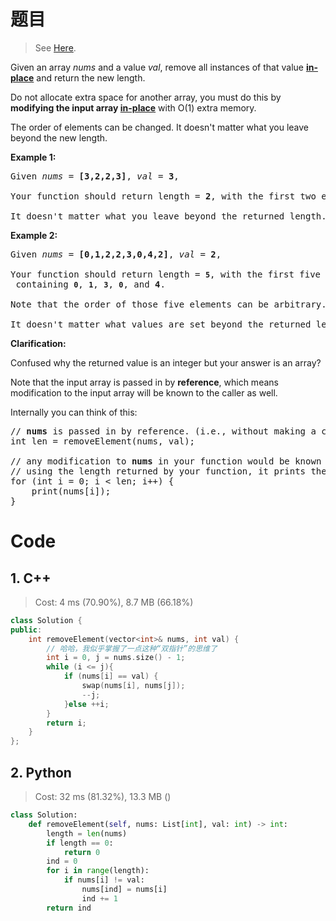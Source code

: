 # 题目
> See [Here](https://leetcode.com/problems/remove-element/).
<div><p>Given an array <em>nums</em> and a value <em>val</em>, remove all instances of that value <a href="https://en.wikipedia.org/wiki/In-place_algorithm" target="_blank"><strong>in-place</strong></a> and return the new length.</p>

<p>Do not allocate extra space for another array, you must do this by <strong>modifying the input array <a href="https://en.wikipedia.org/wiki/In-place_algorithm" target="_blank">in-place</a></strong> with O(1) extra memory.</p>

<p>The order of elements can be changed. It doesn't matter what you leave beyond the new length.</p>

<p><strong>Example 1:</strong></p>

<pre>Given <em>nums</em> = <strong>[3,2,2,3]</strong>, <em>val</em> = <strong>3</strong>,

Your function should return length = <strong>2</strong>, with the first two elements of <em>nums</em> being <strong>2</strong>.

It doesn't matter what you leave beyond the returned length.
</pre>

<p><strong>Example 2:</strong></p>

<pre>Given <em>nums</em> = <strong>[0,1,2,2,3,0,4,2]</strong>, <em>val</em> = <strong>2</strong>,

Your function should return length = <strong><code>5</code></strong>, with the first five elements of <em><code>nums</code></em> containing&nbsp;<strong><code>0</code></strong>, <strong><code>1</code></strong>, <strong><code>3</code></strong>, <strong><code>0</code></strong>, and&nbsp;<strong>4</strong>.

Note that the order of those five elements can be arbitrary.

It doesn't matter what values are set beyond&nbsp;the returned length.</pre>

<p><strong>Clarification:</strong></p>

<p>Confused why the returned value is an integer but your answer is an array?</p>

<p>Note that the input array is passed in by <strong>reference</strong>, which means modification to the input array will be known to the caller as well.</p>

<p>Internally you can think of this:</p>

<pre>// <strong>nums</strong> is passed in by reference. (i.e., without making a copy)
int len = removeElement(nums, val);

// any modification to <strong>nums</strong> in your function would be known by the caller.
// using the length returned by your function, it prints the first <strong>len</strong> elements.
for (int i = 0; i &lt; len; i++) {
&nbsp; &nbsp; print(nums[i]);
}</pre></div>

# Code
## 1. C++
> Cost: 4 ms (70.90%), 8.7 MB (66.18%)
```C++
class Solution {
public:
    int removeElement(vector<int>& nums, int val) {
        // 哈哈，我似乎掌握了一点这种“双指针”的思维了
        int i = 0, j = nums.size() - 1;
        while (i <= j){
            if (nums[i] == val) {
                swap(nums[i], nums[j]);
                --j;
            }else ++i;
        }
        return i;
    }
};
```
## 2. Python
> Cost: 32 ms (81.32%), 13.3 MB ()
```python
class Solution:
    def removeElement(self, nums: List[int], val: int) -> int:
        length = len(nums)
        if length == 0:
            return 0
        ind = 0
        for i in range(length):
            if nums[i] != val:
                nums[ind] = nums[i]
                ind += 1
        return ind
```
